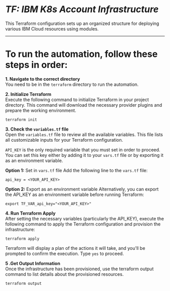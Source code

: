 # _TF: IBM K8s Account Infrastructure_
This Terraform configuration sets up an organized structure for deploying various IBM Cloud resources using modules. 

---
# To run the automation, follow these steps in order:

**1. Navigate to the correct directory**
<br> You need to be in the `terraform` directory to run the automation.

**2. Initialize Terraform**
<br> Execute the following command to initialize Terraform in your project directory. This command will download the necessary provider plugins and prepare the working environment.
```
terraform init
```

**3. Check the `variables.tf` file**
<br> Open the `variables.tf` file to review all the available variables. This file lists all customizable inputs for your Terraform configuration.

`API_KEY` is the only required variable that you must set in order to proceed. You can set this key either by adding it to your `vars.tf` file or by exporting it as an environment variable.

**Option 1:** Set in `vars.tf` file
Add the following line to the `vars.tf` file:
```
api_key = <YOUR_API_KEY>
```

**Option 2:** Export as an environment variable
Alternatively, you can export the API_KEY as an environment variable before running Terraform:
```
export TF_VAR_api_key="<YOUR_API_KEY>"
```

**4. Run Terraform Apply**
<br> After setting the necessary variables (particularly the API_KEY), execute the following command to apply the Terraform configuration and provision the infrastructure:
```
terraform apply
```
Terraform will display a plan of the actions it will take, and you'll be prompted to confirm the execution. Type `yes` to proceed.

**5 .Get Output Information**
<br> Once the infrastructure has been provisioned, use the terraform output command to list details about the provisioned resources.
```
terraform output
```
